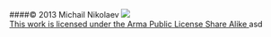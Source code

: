 ####© 2013 Michail Nikolaev
<a rel="license" href="https://www.bistudio.com/community/licenses/arma-public-license-share-alike" target="_blank" >
   <img src="https://www.bistudio.com/assets/img/licenses/APL-SA.png" >
   <br>
   This work is licensed under the Arma Public License Share Alike
</a>
asd
